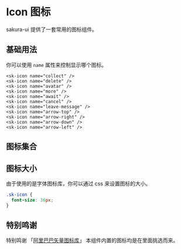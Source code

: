 # Icon 图标

sakura-ui 提供了一套常用的图标组件。

## 基础用法

你可以使用 `name` 属性来控制显示哪个图标。

<div class="docs-preview-part">
  <sk-icon name="collect" />
  <sk-icon name="delete" />
  <sk-icon name="avatar" />
  <sk-icon name="more" />
  <sk-icon name="await" />
  <sk-icon name="cancel" />
  <sk-icon name="leave-message" />
  <sk-icon name="arrow-top" />
  <sk-icon name="arrow-right" />
  <sk-icon name="arrow-down" />
  <sk-icon name="arrow-left" />
</div>

```vue
<sk-icon name="collect" />
<sk-icon name="delete" />
<sk-icon name="avatar" />
<sk-icon name="more" />
<sk-icon name="await" />
<sk-icon name="cancel" />
<sk-icon name="leave-message" />
<sk-icon name="arrow-top" />
<sk-icon name="arrow-right" />
<sk-icon name="arrow-down" />
<sk-icon name="arrow-left" />
```

## 图标集合

<div class="docs-preview-part">
  <icon-list />
</div>

## 图标大小

由于使用的是字体图标库，你可以通过 css 来设置图标的大小。

```css
.sk-icon {
  font-size: 36px;
}
```

## 特别鸣谢

特别鸣谢 「[阿里巴巴矢量图标库](https://www.iconfont.cn/)」 本组件内置的图标均是在里面挑选而来。
